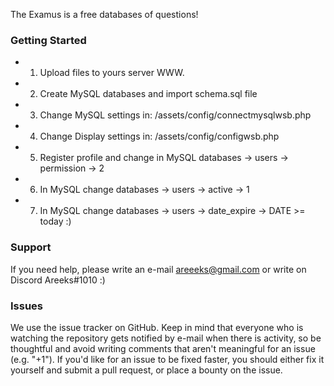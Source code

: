 The Examus is a free databases of questions!

### Getting Started

* 1. Upload files to yours server WWW.
* 2. Create MySQL databases and import schema.sql file
* 3. Change MySQL settings in: /assets/config/connectmysqlwsb.php
* 4. Change Display settings in: /assets/config/configwsb.php
* 5. Register profile and change in MySQL databases -> users -> permission -> 2
* 6. In MySQL change databases -> users -> active -> 1
* 7. In MySQL change databases -> users -> date_expire -> DATE >= today :)

### Support

If you need help, please write an e-mail areeeks@gmail.com or write on Discord Areeks#1010 :)

### Issues

We use the issue tracker on GitHub. Keep in mind that everyone who is watching the repository gets notified by e-mail when there is activity, so be thoughtful and avoid writing comments that aren't meaningful for an issue (e.g. "+1"). If you'd like for an issue to be fixed faster, you should either fix it yourself and submit a pull request, or place a bounty on the issue.